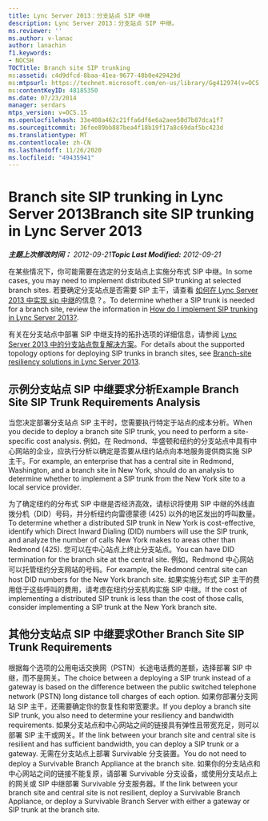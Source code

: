 ```yaml
---
title: Lync Server 2013：分支站点 SIP 中继
description: Lync Server 2013：分支站点 SIP 中继。
ms.reviewer: ''
ms.author: v-lanac
author: lanachin
f1.keywords:
- NOCSH
TOCTitle: Branch site SIP trunking
ms:assetid: c4d9dfcd-8baa-41ea-9677-48b0e429429d
ms:mtpsurl: https://technet.microsoft.com/en-us/library/Gg412974(v=OCS.15)
ms:contentKeyID: 48185350
ms.date: 07/23/2014
manager: serdars
mtps_version: v=OCS.15
ms.openlocfilehash: 33e408a462c21ffa6df6e6a2aee50d7b87dca1f7
ms.sourcegitcommit: 36fee89bb887bea4f18b19f17a8c69daf5bc423d
ms.translationtype: MT
ms.contentlocale: zh-CN
ms.lasthandoff: 11/26/2020
ms.locfileid: "49435941"
---
```

# <a name="branch-site-sip-trunking-in-lync-server-2013"></a><span data-ttu-id="2d252-103">Branch site SIP trunking in Lync Server 2013</span><span class="sxs-lookup"><span data-stu-id="2d252-103">Branch site SIP trunking in Lync Server 2013</span></span>

<div data-xmlns="http://www.w3.org/1999/xhtml">

<div class="topic" data-xmlns="http://www.w3.org/1999/xhtml" data-msxsl="urn:schemas-microsoft-com:xslt" data-cs="https://msdn.microsoft.com/">

<div data-asp="https://msdn2.microsoft.com/asp">



</div>

<div id="mainSection">

<div id="mainBody"><span data-ttu-id="2d252-104">

<span> </span></span><span class="sxs-lookup"><span data-stu-id="2d252-104">

<span> </span></span></span>

<span data-ttu-id="2d252-105">_**主题上次修改时间：** 2012-09-21_</span><span class="sxs-lookup"><span data-stu-id="2d252-105">_**Topic Last Modified:** 2012-09-21_</span></span>

<span data-ttu-id="2d252-106">在某些情况下，你可能需要在选定的分支站点上实施分布式 SIP 中继。</span><span class="sxs-lookup"><span data-stu-id="2d252-106">In some cases, you may need to implement distributed SIP trunking at selected branch sites.</span></span> <span data-ttu-id="2d252-107">若要确定分支站点是否需要 SIP 主干，请查看 [如何在 Lync Server 2013 中实现 sip 中继](lync-server-2013-how-do-i-implement-sip-trunking.md)的信息？。</span><span class="sxs-lookup"><span data-stu-id="2d252-107">To determine whether a SIP trunk is needed for a branch site, review the information in [How do I implement SIP trunking in Lync Server 2013?](lync-server-2013-how-do-i-implement-sip-trunking.md).</span></span>

<span data-ttu-id="2d252-108">有关在分支站点中部署 SIP 中继支持的拓扑选项的详细信息，请参阅 [Lync Server 2013 中的分支站点恢复解决方案](lync-server-2013-branch-site-resiliency-solutions.md)。</span><span class="sxs-lookup"><span data-stu-id="2d252-108">For details about the supported topology options for deploying SIP trunks in branch sites, see [Branch-site resiliency solutions in Lync Server 2013](lync-server-2013-branch-site-resiliency-solutions.md).</span></span>

<div>

## <a name="example-branch-site-sip-trunk-requirements-analysis"></a><span data-ttu-id="2d252-109">示例分支站点 SIP 中继要求分析</span><span class="sxs-lookup"><span data-stu-id="2d252-109">Example Branch Site SIP Trunk Requirements Analysis</span></span>

<span data-ttu-id="2d252-110">当您决定部署分支站点 SIP 主干时，您需要执行特定于站点的成本分析。</span><span class="sxs-lookup"><span data-stu-id="2d252-110">When you decide to deploy a branch site SIP trunk, you need to perform a site-specific cost analysis.</span></span> <span data-ttu-id="2d252-111">例如，在 Redmond、华盛顿和纽约的分支站点中具有中心网站的企业，应执行分析以确定是否要从纽约站点向本地服务提供商实施 SIP 主干。</span><span class="sxs-lookup"><span data-stu-id="2d252-111">For example, an enterprise that has a central site in Redmond, Washington, and a branch site in New York, should do an analysis to determine whether to implement a SIP trunk from the New York site to a local service provider.</span></span>

<span data-ttu-id="2d252-112">为了确定纽约的分布式 SIP 中继是否经济高效，请标识将使用 SIP 中继的外线直拨分机（DID）号码，并分析纽约向雷德蒙德 (425) 以外的地区发出的呼叫数量。</span><span class="sxs-lookup"><span data-stu-id="2d252-112">To determine whether a distributed SIP trunk in New York is cost-effective, identify which Direct Inward Dialing (DID) numbers will use the SIP trunk, and analyze the number of calls New York makes to areas other than Redmond (425).</span></span> <span data-ttu-id="2d252-113">您可以在中心站点上终止分支站点。</span><span class="sxs-lookup"><span data-stu-id="2d252-113">You can have DID termination for the branch site at the central site.</span></span> <span data-ttu-id="2d252-114">例如，Redmond 中心网站可以托管纽约分支网站的号码。</span><span class="sxs-lookup"><span data-stu-id="2d252-114">For example, the Redmond central site can host DID numbers for the New York branch site.</span></span> <span data-ttu-id="2d252-115">如果实施分布式 SIP 主干的费用低于这些呼叫的费用，请考虑在纽约分支机构实施 SIP 中继。</span><span class="sxs-lookup"><span data-stu-id="2d252-115">If the cost of implementing a distributed SIP trunk is less than the cost of those calls, consider implementing a SIP trunk at the New York branch site.</span></span>

</div>

<div>

## <a name="other-branch-site-sip-trunk-requirements"></a><span data-ttu-id="2d252-116">其他分支站点 SIP 中继要求</span><span class="sxs-lookup"><span data-stu-id="2d252-116">Other Branch Site SIP Trunk Requirements</span></span>

<span data-ttu-id="2d252-117">根据每个选项的公用电话交换网（PSTN）长途电话费的差额，选择部署 SIP 中继，而不是网关。</span><span class="sxs-lookup"><span data-stu-id="2d252-117">The choice between a deploying a SIP trunk instead of a gateway is based on the difference between the public switched telephone network (PSTN) long distance toll charges of each option.</span></span> <span data-ttu-id="2d252-118">如果你部署分支网站 SIP 主干，还需要确定你的恢复性和带宽要求。</span><span class="sxs-lookup"><span data-stu-id="2d252-118">If you deploy a branch site SIP trunk, you also need to determine your resiliency and bandwidth requirements.</span></span> <span data-ttu-id="2d252-119">如果分支站点和中心网站之间的链接具有弹性且带宽充足，则可以部署 SIP 主干或网关。</span><span class="sxs-lookup"><span data-stu-id="2d252-119">If the link between your branch site and central site is resilient and has sufficient bandwidth, you can deploy a SIP trunk or a gateway.</span></span> <span data-ttu-id="2d252-120">无需在分支站点上部署 Survivable 分支装置。</span><span class="sxs-lookup"><span data-stu-id="2d252-120">You do not need to deploy a Survivable Branch Appliance at the branch site.</span></span> <span data-ttu-id="2d252-121">如果你的分支站点和中心网站之间的链接不能复原，请部署 Survivable 分支设备，或使用分支站点上的网关或 SIP 中继部署 Survivable 分支服务器。</span><span class="sxs-lookup"><span data-stu-id="2d252-121">If the link between your branch site and central site is not resilient, deploy a Survivable Branch Appliance, or deploy a Survivable Branch Server with either a gateway or SIP trunk at the branch site.</span></span>

<span data-ttu-id="2d252-122"></div>

</div>

<span> </span>

</div>

</div>

</span><span class="sxs-lookup"><span data-stu-id="2d252-122"></div>

</div>

<span> </span>

</div>

</div>

</span></span></div>

